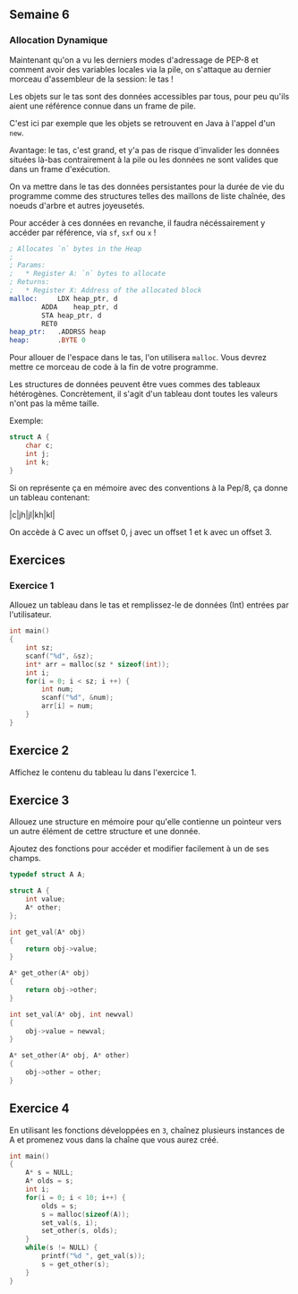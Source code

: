 ## Semaine 6

### Allocation Dynamique

Maintenant qu'on a vu les derniers modes d'adressage de PEP-8 et comment avoir des variables locales via la pile, on s'attaque au dernier morceau d'assembleur de la session: le tas !

Les objets sur le tas sont des données accessibles par tous, pour peu qu'ils aient une référence connue dans un frame de pile.

C'est ici par exemple que les objets se retrouvent en Java à l'appel d'un `new`.

Avantage: le tas, c'est grand, et y'a pas de risque d'invalider les données situées là-bas contrairement à la pile ou les données ne sont valides que dans un frame d'exécution.

On va mettre dans le tas des données persistantes pour la durée de vie du programme comme des structures telles des maillons de liste chaînée, des noeuds d'arbre et autres joyeusetés.

Pour accéder à ces données en revanche, il faudra nécéssairement y accéder par référence, via `sf`, `sxf` ou `x` !

~~~asm
; Allocates `n` bytes in the Heap
;
; Params:
;	* Register A: `n` bytes to allocate
; Returns:
;	* Register X: Address of the allocated block
malloc:		LDX	heap_ptr, d
		ADDA	heap_ptr, d
		STA	heap_ptr, d
		RET0
heap_ptr:	.ADDRSS heap
heap:		.BYTE 0
~~~

Pour allouer de l'espace dans le tas, l'on utilisera `malloc`.
Vous devrez mettre ce morceau de code à la fin de votre programme.

Les structures de données peuvent être vues commes des tableaux hétérogènes.
Concrètement, il s'agit d'un tableau dont toutes les valeurs n'ont pas la même taille.

Exemple:

~~~C
struct A {
	char c;
	int j;
	int k;
}
~~~

Si on représente ça en mémoire avec des conventions à la Pep/8, ça donne un tableau contenant:

|c|jh|jl|kh|kl|

On accède à C avec un offset 0, j avec un offset 1 et k avec un offset 3.

## Exercices

### Exercice 1

Allouez un tableau dans le tas et remplissez-le de données (Int)  entrées par l'utilisateur.

~~~C
int main()
{
	int sz;
	scanf("%d", &sz);
	int* arr = malloc(sz * sizeof(int));
	int i;
	for(i = 0; i < sz; i ++) {
		int num;
		scanf("%d", &num);
		arr[i] = num;
	}
}
~~~

## Exercice 2

Affichez le contenu du tableau lu dans l'exercice 1.

## Exercice 3

Allouez une structure en mémoire pour qu'elle contienne un pointeur vers un autre élément de cettre structure et une donnée.

Ajoutez des fonctions pour accéder et modifier facilement à un de ses champs.

~~~C
typedef struct A A;

struct A {
	int value;
	A* other;
};

int get_val(A* obj)
{
	return obj->value;
}

A* get_other(A* obj)
{
	return obj->other;
}

int set_val(A* obj, int newval)
{
	obj->value = newval;
}

A* set_other(A* obj, A* other)
{
	obj->other = other;
}
~~~

## Exercice 4

En utilisant les fonctions développées en `3`, chaînez plusieurs instances de A et promenez vous dans la chaîne que vous aurez créé.

~~~C
int main()
{
	A* s = NULL;
	A* olds = s;
	int i;
	for(i = 0; i < 10; i++) {
		olds = s;
		s = malloc(sizeof(A));
		set_val(s, i);
		set_other(s, olds);
	}
	while(s != NULL) {
		printf("%d ", get_val(s));
		s = get_other(s);
	}
}
~~~

